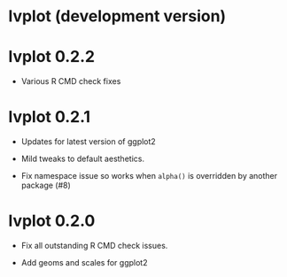 # lvplot (development version)

# lvplot 0.2.2

* Various R CMD check fixes

# lvplot 0.2.1

* Updates for latest version of ggplot2

* Mild tweaks to default aesthetics.

* Fix namespace issue so works when `alpha()` is overridden by another package
  (#8)

# lvplot 0.2.0

* Fix all outstanding R CMD check issues.

* Add geoms and scales for ggplot2
